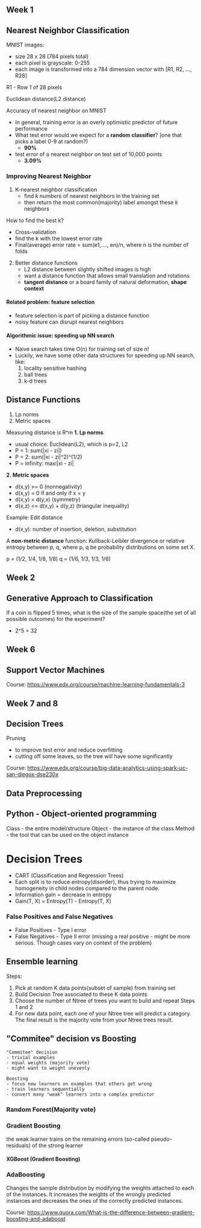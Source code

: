 
## Week 1
## Nearest Neighbor Classification

MNIST images: 
- size 28 x 28 (784 pixels total)
- each pixel is grayscale: 0-255
- each image is transformed into a 784 dimension vector with [R1, R2, ..., R28]

R1 - Row 1 of 28 pixels

Euclidean distance(L2 distance)

Accuracy of nearest neighbor on MNIST
- In general, training error is an overly optimistic predictor of future performance
- What test error would we expect for a **random classifier**? (one that picks a label 0-9 at random?)
    - **90%**
- test error of a nearest neighbor on test set of 10,000 points
    - **3.09%**

### Improving Nearest Neighbor 
1. K-nearest neighbor classification
    - find *k numbers* of nearest neighbors in the training set
    - then return the most common(majority) label amongst these *k* neighbors

How to find the best k?
- Cross-validation
- find the k with the lowest error rate
- Final(average) error rate = sum(e1,...., en)/n, where n is the number of folds

2. Better distance functions
    - L2 distance between slightly shifted images is high
    - want a distance function that allows small translation and rotations 
    - **tangent distance** or a board family of natural deformation, **shape context**

#### Related problem: feature selection
- feature selection is part of picking a distance function
- noisy feature can disrupt nearest neighbors

#### Algorithmic issue: speeding up NN search
- Naive search takes time O(n) for training set of size n!
- Luckily, we have some other data structures for speeding up NN search, like:
    1. locality sensitive hashing
    2. ball trees
    3. k-d trees


## Distance Functions
1. Lp norms
2. Metric spaces

Measuring distance is R^m
**1. Lp norms**
- usual choice: Euclidean(L2), which is p=2, L2
- P = 1: sum(|xi - zi|)
- P = 2: sum(|xi - zi|^2)^(1/2)
- P = infinity: maxi|xi - zi|

**2. Metric spaces**
- d(x,y) >= 0 (nonnegativity)
- d(x,y) = 0 if and only if x = y
- d(x,y) = d(y,x) (symmetry)
- d(x,z) <= d(x,y) + d(y,z) (triangular inequality)

Example: Edit distance
- d(x,y): number of insertion, deletion, substitution

A **non-metric distance** function: Kullback-Leibler divergence or relative entropy between p, q, where p, q be probability distributions on some set X.

p = (1/2, 1/4, 1/8, 1/8)
q = (1/6, 1/3, 1/3, 1/6)


## Week 2
## Generative Approach to Classification

If a coin is flipped 5 times, what is the size of the sample space(the set of all possible outcomes) for the experiment?
- 2^5 = 32


## Week 6
## Support Vector Machines


Course: https://www.edx.org/course/machine-learning-fundamentals-3





## Week 7 and 8
## Decision Trees

Pruning 
- to improve test error and reduce overfitting
- cutting off some leaves, so the tree will have some significantly 




Course: https://www.edx.org/course/big-data-analytics-using-spark-uc-san-diegox-dse230x









## Data Preprocessing
## Python - Object-oriented programming

Class - the entire model/structure
Object - the instance of the class
Method - the tool that can be used on the object instance


# Decision Trees
- CART (Classification and Regression Trees)
- Each split is to reduce entropy(disorder), thus trying to maximize homogeneity in child nodes compared to the parent node.
- Information gain = decrease in entropy
- Gain(T, X) = Entropy(T) - Entropy(T, X)

### False Positives and False Negatives

- False Positives - Type I error
- False Negatives - Type II error (missing a real positive - might be more serious. Though cases vary on context of the problem)

## Ensemble learning
Steps:
1. Pick at random K data points(subset of sample) from training set
2. Build Decision Tree associated to these K data points
3. Choose the number of Ntree of trees you want to build and repeat Steps 1 and 2
4. For new data point, each one of your Ntree tree will predict a category. The final result is the majority vote from your Ntree trees result.

## "Commitee" decision vs Boosting

    "Commitee" decision
    - trivial examples
    - equal weights (majority vote)
    - might want to weight unevenly

    Boosting
    - focus new learners on examples that others get wrong
    - train learners sequentially
    - convert many "weak" learners into a complex predictor

### Random Forest(Majority vote)


### Gradient Boosting

the weak learner trains on the remaining errors (so-called pseudo-residuals) of the strong learner



#### XGBoost (Gradient Boosting)


### AdaBoosting

Changes the sample distribution by modifying the weights attached to each of the instances. It increases the weights of the wrongly predicted instances and decreases the ones of the correctly predicted instances.

Course: https://www.quora.com/What-is-the-difference-between-gradient-boosting-and-adaboost
